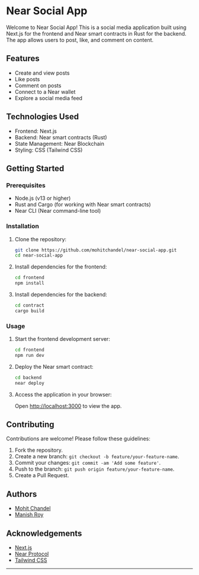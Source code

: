 # Near Social App

Welcome to Near Social App! This is a social media application built using Next.js for the frontend and Near smart contracts in Rust for the backend. The app allows users to post, like, and comment on content.

## Features

- Create and view posts
- Like posts
- Comment on posts
- Connect to a Near wallet
- Explore a social media feed

## Technologies Used

- Frontend: Next.js
- Backend: Near smart contracts (Rust)
- State Management: Near Blockchain
- Styling: CSS (Tailwind CSS)

## Getting Started

### Prerequisites

- Node.js (v13 or higher)
- Rust and Cargo (for working with Near smart contracts)
- Near CLI (Near command-line tool)

### Installation

1. Clone the repository:

   ```bash
   git clone https://github.com/mohitchandel/near-social-app.git
   cd near-social-app
   ```

2. Install dependencies for the frontend:

   ```bash
   cd frontend
   npm install
   ```

3. Install dependencies for the backend:

   ```bash
   cd contract
   cargo build
   ```

### Usage

1. Start the frontend development server:

   ```bash
   cd frontend
   npm run dev
   ```

2. Deploy the Near smart contract:

   ```bash
   cd backend
   near deploy
   ```

3. Access the application in your browser:

   Open [http://localhost:3000](http://localhost:3000) to view the app.

## Contributing

Contributions are welcome! Please follow these guidelines:

1. Fork the repository.
2. Create a new branch: `git checkout -b feature/your-feature-name`.
3. Commit your changes: `git commit -am 'Add some feature'`.
4. Push to the branch: `git push origin feature/your-feature-name`.
5. Create a Pull Request.

## Authors

- [Mohit Chandel](https://github.com/mohitchandel)
- [Manish Roy](https://github.com/Vidali-Espisato)

## Acknowledgements

- [Next.js](https://nextjs.org/)
- [Near Protocol](https://near.org/)
- [Tailwind CSS](https://tailwindcss.com/)

---
